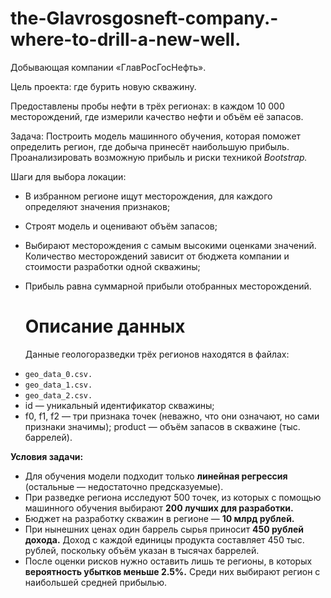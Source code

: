 # the-Glavrosgosneft-company.-where-to-drill-a-new-well.
Добывающая компании «ГлавРосГосНефть». 

Цель проекта: где бурить новую скважину.

Предоставлены пробы нефти в трёх регионах: в каждом 10 000 месторождений, где измерили качество нефти и объём её запасов. 

Задача: Построить модель машинного обучения, которая поможет определить регион, где добыча принесёт наибольшую прибыль. Проанализировать возможную прибыль и риски техникой *Bootstrap.*

Шаги для выбора локации:

- В избранном регионе ищут месторождения, для каждого определяют значения признаков;
- Строят модель и оценивают объём запасов;
- Выбирают месторождения с самым высокими оценками значений. Количество месторождений зависит от бюджета компании и стоимости разработки одной скважины;
- Прибыль равна суммарной прибыли отобранных месторождений.

  # Описание данных
  Данные геологоразведки трёх регионов находятся в файлах: 
* `geo_data_0.csv.`
* `geo_data_1.csv.` 
* `geo_data_2.csv.`
* id — уникальный идентификатор скважины;
* f0, f1, f2 — три признака точек (неважно, что они означают, но сами признаки значимы);
product — объём запасов в скважине (тыс. баррелей).

**Условия задачи:**
* Для обучения модели подходит только **линейная регрессия** (остальные — недостаточно предсказуемые).
* При разведке региона исследуют 500 точек, из которых с помощью машинного обучения выбирают **200 лучших для разработки.**
* Бюджет на разработку скважин в регионе — **10 млрд рублей.**
* При нынешних ценах один баррель сырья приносит **450 рублей дохода.** Доход с каждой единицы продукта составляет 450 тыс. рублей, поскольку объём указан в тысячах баррелей.
* После оценки рисков нужно оставить лишь те регионы, в которых **вероятность убытков меньше 2.5%.** Среди них выбирают регион с наибольшей средней прибылью.
